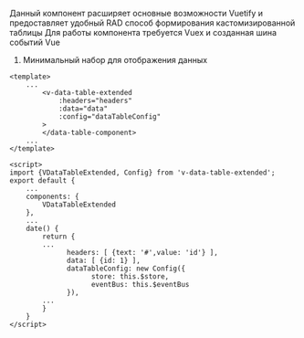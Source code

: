 Данный компонент расширяет основные возможности Vuetify и предоставляет удобный RAD способ формирования кастомизированной таблицы
Для работы компонента требуется Vuex и созданная шина событий Vue

1. Минимальный набор для отображения данных

````
<template>
    ...
        <v-data-table-extended
            :headers="headers"
            :data="data"
            :config="dataTableConfig"
        >
        </data-table-component>
    ...
</template>
````

````
<script>
import {VDataTableExtended, Config} from 'v-data-table-extended';
export default {
    ...
    components: {
        VDataTableExtended
    },
    ...
    date() {
        return {
        ...
              headers: [ {text: '#',value: 'id'} ],
              data: [ {id: 1} ],
              dataTableConfig: new Config({
                    store: this.$store,
                    eventBus: this.$eventBus
              }),
        ...
        }
    }
</script>
````
